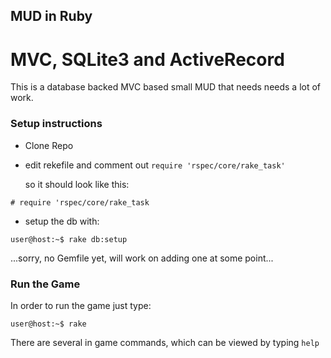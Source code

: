 ## MUD in Ruby

# MVC, SQLite3 and ActiveRecord

This is a database backed MVC based small MUD that needs needs a lot of work.

### Setup instructions

- Clone Repo

- edit rekefile and comment out ```require 'rspec/core/rake_task'```

  so it should look like this:

```
# require 'rspec/core/rake_task
```

- setup the db with:

```
user@host:~$ rake db:setup
```

...sorry, no Gemfile yet, will work on adding one at some point...

### Run the Game

In order to run the game just type:

```
user@host:~$ rake
```

There are several in game commands, which can be viewed by typing ```help```
